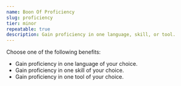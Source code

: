 ```yaml
---
name: Boon Of Proficiency
slug: proficiency
tier: minor
repeatable: true
description: Gain proficiency in one language, skill, or tool.
---
```


Choose one of the following benefits:

- Gain proficiency in one language of your choice.
- Gain proficiency in one skill of your choice.
- Gain proficiency in one tool of your choice.
